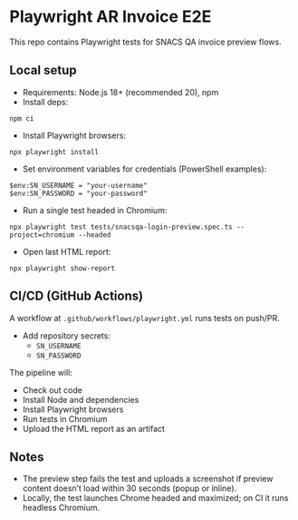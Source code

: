 # Playwright AR Invoice E2E

This repo contains Playwright tests for SNACS QA invoice preview flows.

## Local setup

- Requirements: Node.js 18+ (recommended 20), npm
- Install deps:

```
npm ci
```

- Install Playwright browsers:

```
npx playwright install
```

- Set environment variables for credentials (PowerShell examples):

```
$env:SN_USERNAME = "your-username"
$env:SN_PASSWORD = "your-password"
```

- Run a single test headed in Chromium:

```
npx playwright test tests/snacsqa-login-preview.spec.ts --project=chromium --headed
```

- Open last HTML report:

```
npx playwright show-report
```

## CI/CD (GitHub Actions)

A workflow at `.github/workflows/playwright.yml` runs tests on push/PR.

- Add repository secrets:
  - `SN_USERNAME`
  - `SN_PASSWORD`

The pipeline will:
- Check out code
- Install Node and dependencies
- Install Playwright browsers
- Run tests in Chromium
- Upload the HTML report as an artifact

## Notes
- The preview step fails the test and uploads a screenshot if preview content doesn’t load within 30 seconds (popup or inline).
- Locally, the test launches Chrome headed and maximized; on CI it runs headless Chromium.
